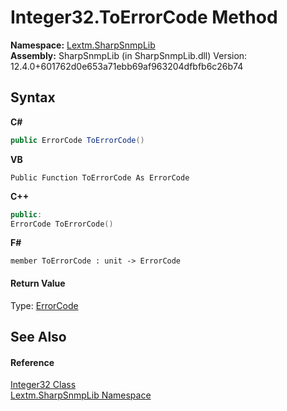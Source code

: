 # Integer32.ToErrorCode Method 
 

**Namespace:**&nbsp;<a href="N_Lextm_SharpSnmpLib">Lextm.SharpSnmpLib</a><br />**Assembly:**&nbsp;SharpSnmpLib (in SharpSnmpLib.dll) Version: 12.4.0+601762d0e653a71ebb69af963204dfbfb6c26b74

## Syntax

**C#**<br />
``` C#
public ErrorCode ToErrorCode()
```

**VB**<br />
``` VB
Public Function ToErrorCode As ErrorCode
```

**C++**<br />
``` C++
public:
ErrorCode ToErrorCode()
```

**F#**<br />
``` F#
member ToErrorCode : unit -> ErrorCode 

```


#### Return Value
Type: <a href="T_Lextm_SharpSnmpLib_ErrorCode">ErrorCode</a>

## See Also


#### Reference
<a href="T_Lextm_SharpSnmpLib_Integer32">Integer32 Class</a><br /><a href="N_Lextm_SharpSnmpLib">Lextm.SharpSnmpLib Namespace</a><br />